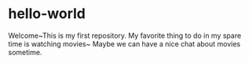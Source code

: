 # hello-world
Welcome~This is my first repository.
My favorite thing to do in my spare time is watching movies~ Maybe we can have a nice chat about movies sometime.
